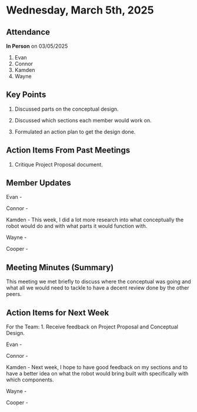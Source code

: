 # Wednesday, March 5th, 2025

## Attendance

**In Person** on 03/05/2025

1. Evan
2. Connor
3. Kamden
4. Wayne

## Key Points

1. Discussed parts on the conceptual design.

2. Discussed which sections each member would work on.

3. Formulated an action plan to get the design done.

## Action Items From Past Meetings

1. Critique Project Proposal document.

## Member Updates

Evan -

Connor -

Kamden - This week, I did a lot more research into what conceptually the robot would do and with what parts it would function with.

Wayne -

Cooper -

## Meeting Minutes (Summary)
This meeting we met briefly to discuss where the conceptual was going and what all we would need to tackle to have a decent review done by the other peers.


## Action Items for Next Week

For the Team: 1. Receive feedback on Project Proposal and Conceptual Design.

Evan -

Connor -

Kamden - Next week, I hope to have good feedback on my sections and to have a better idea on what the robot would bring built with specifically with which components.

Wayne -

Cooper -
